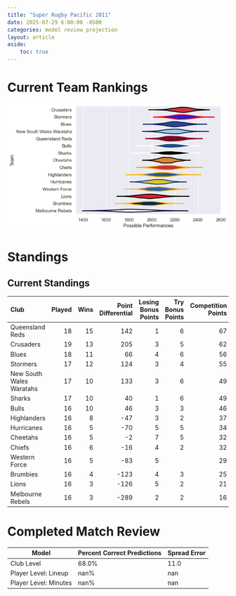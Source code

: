 ```yaml
---  
title: "Super Rugby Pacific 2011"  
date: 2025-07-29 6:00:00 -0500  
categories: model review projection  
layout: article  
aside:  
    toc: true  
---
```

# Current Team Rankings


![Club Rankings](plots/rankings_Super_Rugby_Pacific_2011.png)
# Standings

## Current Standings


| Club                     |   Played |   Wins |   Point Differential |   Losing Bonus Points |   Try Bonus Points |   Competition Points |
|:-------------------------|---------:|-------:|---------------------:|----------------------:|-------------------:|---------------------:|
| Queensland Reds          |       18 |     15 |                  142 |                     1 |                  6 |                   67 |
| Crusaders                |       19 |     13 |                  205 |                     3 |                  5 |                   62 |
| Blues                    |       18 |     11 |                   66 |                     4 |                  6 |                   56 |
| Stormers                 |       17 |     12 |                  124 |                     3 |                  4 |                   55 |
| New South Wales Waratahs |       17 |     10 |                  133 |                     3 |                  6 |                   49 |
| Sharks                   |       17 |     10 |                   40 |                     1 |                  6 |                   49 |
| Bulls                    |       16 |     10 |                   46 |                     3 |                  3 |                   46 |
| Highlanders              |       16 |      8 |                  -47 |                     3 |                  2 |                   37 |
| Hurricanes               |       16 |      5 |                  -70 |                     5 |                  5 |                   34 |
| Cheetahs                 |       16 |      5 |                   -2 |                     7 |                  5 |                   32 |
| Chiefs                   |       16 |      6 |                  -16 |                     4 |                  2 |                   32 |
| Western Force            |       16 |      5 |                  -83 |                     5 |                    |                   29 |
| Brumbies                 |       16 |      4 |                 -123 |                     4 |                  3 |                   25 |
| Lions                    |       16 |      3 |                 -126 |                     5 |                  2 |                   21 |
| Melbourne Rebels         |       16 |      3 |                 -289 |                     2 |                  2 |                   16 |



# Completed Match Review


| Model | Percent Correct Predictions | Spread Error |
| ------ | ------ | ------ |
| Club Level | 68.0% | 11.0 |
| Player Level: Lineup | nan% | nan |
| Player Level: Minutes | nan% | nan |


